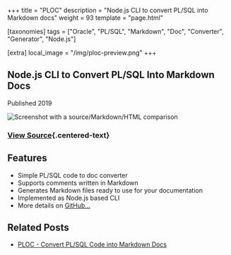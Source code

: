 +++
title = "PLOC"
description = "Node.js CLI to convert PL/SQL into Markdown docs"
weight = 93
template = "page.html"

[taxonomies]
tags = ["Oracle", "PL/SQL", "Markdown", "Doc", "Converter", "Generator", "Node.js"]

[extra]
local_image = "/img/ploc-preview.png"
+++

## Node.js CLI to Convert PL/SQL Into Markdown Docs

Published 2019

![Screenshot with a source/Markdown/HTML comparison](/img/ploc.png)

### [View Source](https://github.com/ogobrecht/ploc){.centered-text}

## Features

- Simple PL/SQL code to doc converter
- Supports comments written in Markdown
- Generates Markdown files ready to use for your documentation
- Implemented as Node.js based CLI
- More details on [GitHub...](https://github.com/ogobrecht/ploc)

## Related Posts

- [PLOC - Convert PL/SQL Code into Markdown Docs](/blog/ploc-plsql-code-to-doc-converter/)
